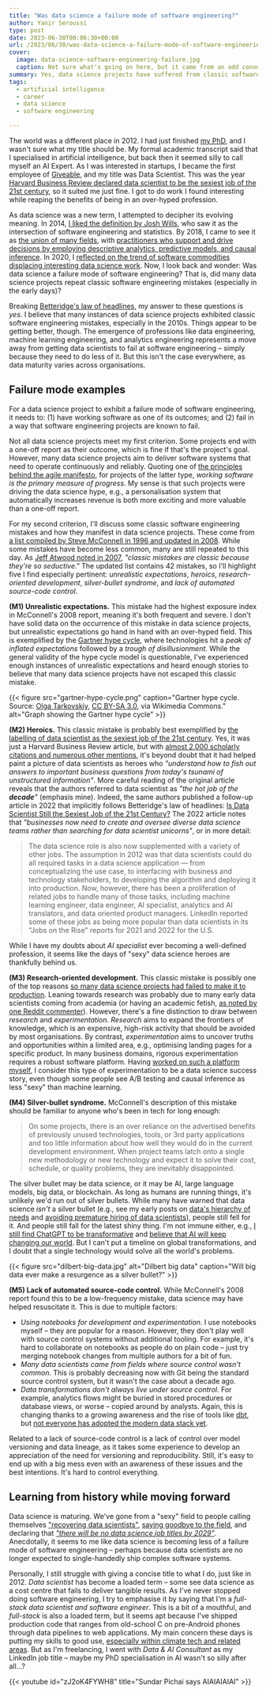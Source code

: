```yaml
---
title: "Was data science a failure mode of software engineering?"
author: Yanir Seroussi
type: post
date: 2023-06-30T00:06:30+00:00
url: /2023/06/30/was-data-science-a-failure-mode-of-software-engineering/
cover:
  image: data-science-software-engineering-failure.jpg
  caption: Not sure what's going on here, but it came from an odd conversation on the topic with Bing. Seems apt.
summary: Yes, data science projects have suffered from classic software engineering mistakes, but the field is maturing with the rise of new engineering roles.
tags:
  - artificial intelligence
  - career
  - data science
  - software engineering

---
```


The world was a different place in 2012. I had just finished [my PhD](https://yanirseroussi.com/phd-work/), and I wasn't sure what my title should be. My formal academic transcript said that I specialised in artificial intelligence, but back then it seemed silly to call myself an AI Expert. As I was interested in startups, I became the first employee of [Giveable](https://yanirseroussi.com/2015/10/02/the-wonderful-world-of-recommender-systems/), and my title was Data Scientist. This was the year [Harvard Business Review declared data scientist to be the sexiest job of the 21st century](https://hbr.org/2012/10/data-scientist-the-sexiest-job-of-the-21st-century), so it suited me just fine. I got to do work I found interesting while reaping the benefits of being in an over-hyped profession.

As data science was a new term, I attempted to decipher its evolving meaning. In 2014, [I liked the definition by Josh Wills](https://yanirseroussi.com/2014/10/23/what-is-data-science/), who saw it as the intersection of software engineering and statistics. By 2018, I came to see it as [the union of many fields](https://data.blog/2018/03/20/engineering-data-science-at-automattic/), with [practitioners who support and drive decisions by employing descriptive analytics, predictive models, and causal inference](https://yanirseroussi.com/2018/07/22/defining-data-science-in-2018/). In 2020, I [reflected on the trend of software commodities displacing interesting data science work](https://yanirseroussi.com/2020/01/11/software-commodities-are-eating-interesting-data-science-work/). Now, I look back and wonder: Was data science a failure mode of software engineering? That is, did many data science projects repeat classic software engineering mistakes (especially in the early days)?

Breaking [Betteridge's law of headlines](https://en.wikipedia.org/wiki/Betteridge%27s_law_of_headlines), my answer to these questions is _yes_. I believe that many instances of data science projects exhibited classic software engineering mistakes, especially in the 2010s. Things appear to be getting better, though. The emergence of professions like data engineering, machine learning engineering, and analytics engineering represents a move away from getting data scientists to fail at software engineering &ndash; simply because they need to do less of it. But this isn't the case everywhere, as data maturity varies across organisations.

## Failure mode examples

For a data science project to exhibit a failure mode of software engineering, it needs to: (1) have working software as one of its outcomes; and (2) fail in a way that software engineering projects are known to fail.

Not all data science projects meet my first criterion. Some projects end with a one-off report as their outcome, which is fine if that's the project's goal. However, many data science projects aim to deliver software systems that need to operate continuously and reliably. Quoting one of [the principles behind the agile manifesto](https://agilemanifesto.org/principles.html), for projects of the latter type, _working software is the primary measure of progress_. My sense is that such projects were driving the data science hype, e.g., a personalisation system that automatically increases revenue is both more exciting and more valuable than a one-off report.

For my second criterion, I'll discuss some classic software engineering mistakes and how they manifest in data science projects. These come from [a list compiled by Steve McConnell in 1996 and updated in 2008](https://www.construx.com/wp-content/uploads/2020/04/CxWhitePaper_ClassicMistakes.pdf). While some mistakes have become less common, many are still repeated to this day. As [Jeff Atwood noted in 2007](https://blog.codinghorror.com/escaping-from-gilligans-island/), _"classic mistakes are classic because they're so seductive."_ The updated list contains 42 mistakes, so I'll highlight five I find especially pertinent: _unrealistic expectations_, _heroics_, _research-oriented development_, _silver-bullet syndrome_, and _lack of automated source-code control_.

**(M1) Unrealistic expectations.** This mistake had the highest exposure index in McConnell's 2008 report, meaning it's both frequent and severe. I don't have solid data on the occurrence of this mistake in data science projects, but unrealistic expectations go hand in hand with an over-hyped field. This is exemplified by the [Gartner hype cycle](https://en.wikipedia.org/wiki/Gartner_hype_cycle), where technologies hit a _peak of inflated expectations_ followed by a _trough of disillusionment_. While the general validity of the hype cycle model is questionable, I've experienced enough instances of unrealistic expectations and heard enough stories to believe that many data science projects have not escaped this classic mistake.

{{< figure src="gartner-hype-cycle.png" caption="Gartner hype cycle. Source: [Olga Tarkovskiy](https://commons.wikimedia.org/wiki/File:Hype-Cycle-General.png), [CC BY-SA 3.0](https://creativecommons.org/licenses/by-sa/3.0), via Wikimedia Commons." alt="Graph showing the Gartner hype cycle" >}}

**(M2) Heroics.** This classic mistake is probably best exemplified by [the labelling of data scientist as the sexiest job of the 21st century](https://hbr.org/2012/10/data-scientist-the-sexiest-job-of-the-21st-century). Yes, it was just a Harvard Business Review article, but with [almost 2,000 scholarly citations and numerous other mentions](https://www.google.com/search?q="Data+Scientist%3A+The+Sexiest+Job+of+the+21st+Century"), it's beyond doubt that it had helped paint a picture of data scientists as heroes who _"understand how to fish out answers to important business questions from today's tsunami of unstructured information"_. More careful reading of the original article reveals that the authors referred to data scientist as _"the hot job of the **decade**"_ (emphasis mine). Indeed, the same authors published a follow-up article in 2022 that implicitly follows Betteridge's law of headlines: [Is Data Scientist Still the Sexiest Job of the 21st Century?](https://hbr.org/2022/07/is-data-scientist-still-the-sexiest-job-of-the-21st-century) The 2022 article notes that _"businesses now need to create and oversee diverse data science teams rather than searching for data scientist unicorns"_, or in more detail: 

> The data science role is also now supplemented with a variety of other jobs. The assumption in 2012 was that data scientists could do all required tasks in a data science application — from conceptualizing the use case, to interfacing with business and technology stakeholders, to developing the algorithm and deploying it into production. Now, however, there has been a proliferation of related jobs to handle many of those tasks, including machine learning engineer, data engineer, AI specialist, analytics and AI translators, and data oriented product managers. LinkedIn reported some of these jobs as being more popular than data scientists in its "Jobs on the Rise" reports for 2021 and 2022 for the U.S.

While I have my doubts about _AI specialist_ ever becoming a well-defined profession, it seems like the days of "sexy" data science heroes are thankfully behind us.

**(M3) Research-oriented development.** This classic mistake is possibly one of the top reasons [so many data science projects had failed to make it to production](https://venturebeat.com/ai/why-do-87-of-data-science-projects-never-make-it-into-production/). Leaning towards research was probably due to many early data scientists coming from academia (or having an academic fetish, [as noted by one Reddit commenter](https://www.reddit.com/r/datascience/comments/sbnq4f/comment/hu1e8gx/)). However, there's a fine distinction to draw between _research_ and _experimentation_. _Research_ aims to expand the frontiers of knowledge, which is an expensive, high-risk activity that should be avoided by most organisations. By contrast, _experimentation_ aims to uncover truths and opportunities within a limited area, e.g., optimising landing pages for a specific product. In many business domains, rigorous experimentation requires a robust software platform. Having [worked on such a platform myself](https://data.blog/2021/04/14/architecting-explat-automattics-new-experimentation-platform/), I consider this type of experimentation to be a data science success story, even though some people see A/B testing and causal inference as less "sexy" than machine learning.

**(M4) Silver-bullet syndrome.** McConnell's description of this mistake should be familiar to anyone who's been in tech for long enough:

> On some projects, there is an over reliance on the advertised benefits of previously unused technologies, tools, or 3rd party applications and too little information about how well they would do in the current development environment. When project teams latch onto a single new methodology or new technology and expect it to solve their cost, schedule, or quality problems, they are inevitably disappointed.

The silver bullet may be data science, or it may be AI, large language models, big data, or blockchain. As long as humans are running things, it's unlikely we'd run out of silver bullets. While many have warned that data science _isn't_ a silver bullet (e.g., see my early posts on [data's hierarchy of needs](https://yanirseroussi.com/2014/08/17/datas-hierarchy-of-needs/) and [avoiding premature hiring of data scientists](https://yanirseroussi.com/2015/08/24/you-dont-need-a-data-scientist-yet/)), people still fell for it. And people still fall for the latest shiny thing. I'm not immune either, e.g., [I still find ChatGPT to be transformative](https://yanirseroussi.com/2022/12/11/chatgpt-is-transformative-ai/) and [believe that AI will keep changing our world](https://yanirseroussi.com/2023/04/21/remaining-relevant-as-a-small-language-model/). But I can't put a timeline on global transformations, and I doubt that a single technology would solve all the world's problems.

{{< figure src="dilbert-big-data.jpg" alt="Dilbert big data" caption="Will big data ever make a resurgence as a silver bullet?" >}}

**(M5) Lack of automated source-code control.** While McConnell's 2008 report found this to be a low-frequency mistake, data science may have helped resuscitate it. This is due to multiple factors:

* _Using notebooks for development and experimentation._ I use notebooks myself &ndash; they are popular for a reason. However, they don't play well with source control systems without additional tooling. For example, it's hard to collaborate on notebooks as people do on plain code &ndash; just try merging notebook changes from multiple authors for a bit of fun.
* _Many data scientists came from fields where source control wasn't common._ This is probably decreasing now with Git being the standard source control system, but it wasn't the case about a decade ago.
* _Data transformations don't always live under source control._ For example, analytics flows might be buried in stored procedures or database views, or worse &ndash; copied around by analysts. Again, this is changing thanks to a growing awareness and the rise of tools like [dbt](https://www.getdbt.com/product/what-is-dbt/), but [not everyone has adopted the modern data stack yet](https://hightouch.com/blog/you-dont-need-the-mds).

Related to a lack of source-code control is a lack of control over model versioning and data lineage, as it takes some experience to develop an appreciation of the need for versioning and reproducibility. Still, it's easy to end up with a big mess even with an awareness of these issues and the best intentions. It's hard to control everything.

## Learning from history while moving forward

Data science is maturing. We've gone from a "sexy" field to people calling themselves ["recovering data scientists"](https://josephreis.com/2020/10/12/what-is-a-recovering-data-scientist/), [saying goodbye to the field](https://ryxcommar.com/2022/11/27/goodbye-data-science/), and declaring that [_"there will be no data science job titles by 2029"_](https://www.forbes.com/sites/forbestechcouncil/2019/02/04/why-there-will-be-no-data-science-job-titles-by-2029/). Anecdotally, it seems to me like data science is becoming less of a failure mode of software engineering &ndash; perhaps because data scientists are no longer expected to single-handedly ship complex software systems. 

Personally, I still struggle with giving a concise title to what I do, just like in 2012. _Data scientist_ has become a loaded term &ndash; some see data science as a cost centre that fails to deliver tangible results. As I've never stopped doing software engineering, I try to emphasise it by saying that I'm a _full-stack data scientist and software engineer_. This is a bit of a mouthful, and _full-stack_ is also a loaded term, but it seems apt because I've shipped production code that ranges from old-school C on pre-Android phones through data pipelines to web applications. My main concern these days is putting my skills to good use, [especially within climate tech and related areas](https://yanirseroussi.com/2022/06/06/the-mission-matters-moving-to-climate-tech-as-a-data-scientist/). But as I'm freelancing, I went with _Data & AI Consultant_ as my LinkedIn job title &ndash; maybe my PhD specialisation in AI wasn't so silly after all...?

{{< youtube id="zJ2oK4FYWH8" title="Sundar Pichai says AIAIAIAIAI" >}}
